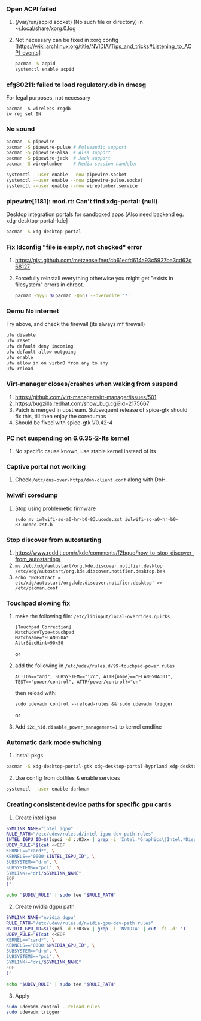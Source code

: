 ### Open ACPI failed

1. (/var/run/acpid.socket) (No such file or directory) in ~/.local/share/xorg.0.log

2. Not necessary can be fixed in xorg config [https://wiki.archlinux.org/title/NVIDIA/Tips_and_tricks#Listening_to_ACPI_events]

   ```bash
   pacman -S acpid
   systemctl enable acpid
   ```

### cfg80211: failed to load regulatory.db in dmesg

For legal purposes, not necessary

    pacman -S wireless-regdb
    iw reg set IN

### No sound

```bash
pacman -S pipewire
pacman -S pipewire-pulse # Pulseaudio support
pacman -S pipewire-alsa  # Alsa support
pacman -S pipewire-jack  # Jack support
pacman -S wireplumber    # Media session handeler

systemctl --user enable --now pipewire.socket
systemctl --user enable --now pipewire-pulse.socket
systemctl --user enable --now wireplumber.service
```

### pipewire[1181]: mod.rt: Can't find xdg-portal: (null)

Desktop integration portals for sandboxed apps [Also need backend eg. xdg-desktop-portal-kde]

```bash
pacman -S xdg-desktop-portal
```

### Fix ldconfig "file is empty, not checked" error

1. <https://gist.github.com/metzenseifner/cb61ecfd614a93c5927ba3cd62d68127>
2. Forcefully reinstall everything otherwise you might get "exists in filesystem" errors in chroot.

   ```bash
   pacman -Syyu $(pacman -Qnq) --overwrite '*'
   ```

### Qemu No internet

Try above, and check the firewall (its always mf firewall)

```bash
ufw disable
ufw reset
ufw default deny incoming
ufw default allow outgoing
ufw enable
ufw allow in on virbr0 from any to any
ufw reload
```

### Virt-manager closes/crashes when waking from suspend

1. <https://github.com/virt-manager/virt-manager/issues/501>
2. <https://bugzilla.redhat.com/show_bug.cgi?id=2175667>
3. Patch is merged in upstream. Subsequent release of spice-gtk should fix this, till then enjoy the coredumps
4. Should be fixed with spice-gtk V0.42-4

### PC not suspending on 6.6.35-2-lts kernel

1. No specific cause known, use stable kernel instead of lts

### Captive portal not working

1. Check `/etc/dns-over-https/doh-client.conf` along with DoH.

### Iwlwifi coredump

1. Stop using problemetic firmware

   ```
   sudo mv iwlwifi-so-a0-hr-b0-83.ucode.zst iwlwifi-so-a0-hr-b0-83.ucode.zst.b
   ```

### Stop discover from autostarting

1. <https://www.reddit.com/r/kde/comments/f2bquo/how_to_stop_discover_from_autostarting/>
2. `mv /etc/xdg/autostart/org.kde.discover.notifier.desktop /etc/xdg/autostart/org.kde.discover.notifier.desktop.bak`
3. `echo 'NoExtract = etc/xdg/autostart/org.kde.discover.notifier.desktop' >> /etc/pacman.conf`

### Touchpad slowing fix

1. make the following file: `/etc/libinput/local-overrides.quirks`

   ```
   [Touchpad Correction]
   MatchUdevType=touchpad
   MatchName=*ELAN050A*
   AttrSizeHint=90x50
   ```

   or

2. add the following in `/etc/udev/rules.d/99-touchpad-power.rules`

   ```
   ACTION=="add", SUBSYSTEM=="i2c", ATTR{name}=="ELAN050A:01", TEST=="power/control", ATTR{power/control}="on"
   ```

   then reload with:

   ```
   sudo udevadm control --reload-rules && sudo udevadm trigger
   ```

   or

3. Add `i2c_hid.disable_power_management=1` to kernel cmdline

### Automatic dark mode switching

1. Install pkgs

```bash
pacman -S xdg-desktop-portal-gtk xdg-desktop-portal-hyprland xdg-desktop-portal darkman
```

2. Use config from dotfiles & enable services

```bash
systemctl --user enable darkman
```

### Creating consistent device paths for specific gpu cards

1. Create intel igpu

```bash
SYMLINK_NAME="intel_igpu"
RULE_PATH="/etc/udev/rules.d/intel-igpu-dev-path.rules"
INTEL_IGPU_ID=$(lspci -d ::03xx | grep -i 'Intel.*Graphics\|Intel.*Display' | cut -f1 -d' ')
UDEV_RULE="$(cat <<EOF
KERNEL=="card*", \
KERNELS=="0000:$INTEL_IGPU_ID", \
SUBSYSTEM=="drm", \
SUBSYSTEMS=="pci", \
SYMLINK+="dri/$SYMLINK_NAME"
EOF
)"

echo "$UDEV_RULE" | sudo tee "$RULE_PATH"
```

2. Create nvidia dgpu path

```bash
SYMLINK_NAME="nvidia_dgpu"
RULE_PATH="/etc/udev/rules.d/nvidia-gpu-dev-path.rules"
NVIDIA_GPU_ID=$(lspci -d ::03xx | grep -i 'NVIDIA' | cut -f1 -d' ')
UDEV_RULE="$(cat <<EOF
KERNEL=="card*", \
KERNELS=="0000:$NVIDIA_GPU_ID", \
SUBSYSTEM=="drm", \
SUBSYSTEMS=="pci", \
SYMLINK+="dri/$SYMLINK_NAME"
EOF
)"

echo "$UDEV_RULE" | sudo tee "$RULE_PATH"
```

3. Apply

```bash
sudo udevadm control --reload-rules
sudo udevadm trigger
```
